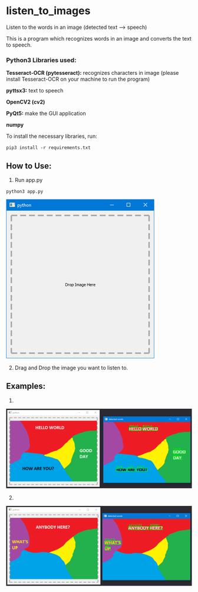 # listen_to_images
Listen to the words in an image (detected text --> speech)

This is a program which recognizes words in an image and converts the text to speech.

### Python3 Libraries used:
**Tesseract-OCR (pytesseract):** recognizes characters in image (please install Tesseract-OCR on your machine to run the program)

**pyttsx3:** text to speech

**OpenCV2 (cv2)**

**PyQt5:** make the GUI application

**numpy**

To install the necessary libraries, run:
```
pip3 install -r requirements.txt
```

## How to Use:

1. Run app.py
```
python3 app.py
```

![main application window](Screenshots/Screenshot_1.png)

2. Drag and Drop the image you want to listen to.

## Examples:

1.
![example 1](Screenshots/Screenshot_2.png)

2.
![example 2](Screenshots/Screenshot_3.png)
